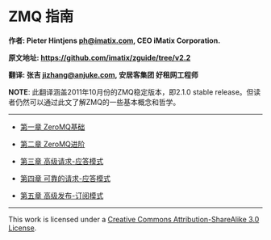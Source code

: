 # ZMQ 指南

**作者: Pieter Hintjens <ph@imatix.com>, CEO iMatix Corporation.**

**原文地址: https://github.com/imatix/zguide/tree/v2.2**

**翻译: 张吉 <jizhang@anjuke.com>, 安居客集团 好租网工程师**

**NOTE**: 此翻译涵盖2011年10月份的ZMQ稳定版本，即2.1.0 stable release。但读者仍然可以通过此文了解ZMQ的一些基本概念和哲学。

---

* [第一章 ZeroMQ基础][1]
* [第二章 ZeroMQ进阶][2]
* [第三章 高级请求-应答模式][3]
* [第四章 可靠的请求-应答模式][4]
* [第五章 高级发布-订阅模式][5]


  [1]: /chapter1.md
  [2]: /chapter2.md
  [3]: /chapter3.md
  [4]: /chapter4.md
  [5]: /chapter5.md

---

This work is licensed under a [Creative Commons Attribution-ShareAlike 3.0 License](http://creativecommons.org/licenses/by-sa/3.0/).

